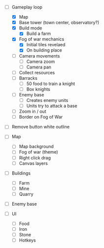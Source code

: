 
- [ ] Gameplay loop
	- [x] Map
	- [x] Base tower (town center, observatory?)
	- [x] Build mode
		- [x] Build a farm
	- [x] Fog of war mechanics
		- [x] Initial tiles revelaed
		- [x] On building place
	- [ ] Camera movements
		- [ ] Camera zoom
		- [ ] Camera pan
	- [ ] Collect resources
	- [ ] Barracks
		- [ ] 50 food to train a knight
		- [ ] Box knights
	- [ ] Enemy base
		- [ ] Creates enemy units
		- [ ] Units try to attack a base
	- [ ] Zoom in / out
	- [ ] Border on Fog of War

- [ ] Remove button white outline 

- [ ] Map
	- [ ] Map background
	- [ ] Fog of war (theme)
	- [ ] Right click drag
	- [ ] Canvas layers

- [ ] Buildings
	- [ ] Farm
	- [ ] Mine
	- [ ] Quarry

- [ ] Enemy base

- [ ] UI
	- [ ] Food
	- [ ] Iron
	- [ ] Stone
	- [ ] Hotkeys